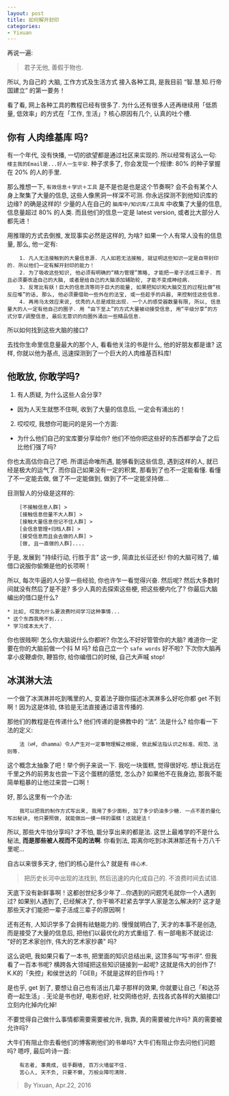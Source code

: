 ```yaml
---
layout: post
title: 如何解开封印
categories:
- Yixuan
---
```



再说一遍:

> 君子无他, 善假于物也. 

所以, 为自己的 大脑, 工作方式及生活方式 接入各种工具, 是我目前 “智.慧.知.行帝国建立” 的第一要务！

看了看, 网上各种工具的教程已经有很多了. 为什么还有很多人还再继续用「低质量, 低效率」的方式在「工作, 生活」? 核心原因有几个, 认真的吐个槽.

## 你有 人肉维基库 吗? 

有一个年代, 没有快播, 一切的欲望都是通过社区来实现的. 所以经常有这么一句: `楼主我的Email是...好人一生平安`. 种子求多了, 你会发现一个规律: 80% 的种子掌握在 20% 的人的手里.

那么推想一下, `有效信息＋学识＋工具` 是不是也是也是这个节奏啊? 会不会有某个人身上聚集了大量的信息, 这些人像黑洞一样深不可测. 你永远探测不到他知识库的边缘? 的确是这样的! 少量的人在自己的 `脑库中/知识库/工具库` 中收集了大量的信息, 信息量超过 80% 的人类. 而且他们的信息一定是 latest version, 或者比大部分人都先进！

用推理的方式去倒推, 发现事实必然是这样的, 为啥? 如果一个人有常人没有的信息量, 那么, 他一定有: 

		1. 凡人无法接触到的大量信息源. 凡人如若无法接触, 就证明这些知识一定是自带封印的. 所以他们一定有解开封印的能力！
		2. 为了吸收这些知识, 他必须有明确的“精力管理”策略, 才能把一辈子活成三辈子. 而且必须要改造自己的大脑, 或者是给自己的大脑添加辅助轮, 才能不变成神经病.
		3. 反常比有妖！巨大的信息流等同于巨大的能量, 如果把知识和大脑交互的过程比做“核反应堆”的话, 那么, 他必须要借助一些外在的法宝, 或一些趁手的兵器, 来控制住这些信息. 
		4. 再用马太效应来说, 优秀的人总是成批出现. 一个人的感受器数量有限, 所以, 信息量大的人一定有他自己的圈子. 用 “由下至上”的方式大量被动接受信息, 用“平级分享”的方式分享/调整信息, 最后无意识的向圈外涌出一些精品信息.

所以如何找到这些大脑的接口? 

去找你生命里信息量最大的那个人, 看看他关注的书是什么, 他的好朋友都是谁? 这样, 你就以他为基点, 迅速探测到了一个巨大的人肉维基百科库!


## 他敢放, 你敢学吗? 

1. 有人质疑, 为什么这些人会分享?
 * 因为人天生就憋不住啊, 收到了大量的信息后, 一定会有涌出的！
2. 哎哎哎, 我想你可能问的是另一个方面:
 * 为什么他们自己的宝库要分享给你? 他们不怕你把这些好的东西都学会了之后比他们强了吗? 

你也太高估你自己了吧. 所谓运命唯所遇, 能够看到这些信息, 遇到这样的人, 就已经是极大的运气了. 而你自己如果没有一定的积累, 那看到了也不一定能看懂. 看懂了不一定能去做, 做了不一定能做到, 做到了不一定能坚持做...

目测智人的分级是这样的:

		[不接触信息人群] >
		[接触信息但量不大人群] >
		[接触大量信息但记不住人群] > 
		[会信息管理+归档人群] > 
		[接受信息而且会去做的人群] >
		[做, 且一直做的人群]....

于是, 发展到 "持续行动, 行胜于言" 这一步, 简直比长征还长! 你的大脑可贱了, 编借口说服你偷懒是他的长项啊！

所以, 每次牛逼的人分享一些经验, 你也许乍一看觉得兴奋. 然后呢? 然后大多数时间就没有然后了是不是? 多少人真的去探索这些梗, 把这些梗内化了? 你最后大脑编出的借口是什么? 

	* 比如, 哎我为什么要浪费时间学习这种事情...
	* 这个东西我用不到...
	* 学习成本太大了.
	
你也很贱啊! 怎么你大脑说什么你都听? 你怎么不好好管管你的大脑? 难道你一定要在你的大脑前做一个抖 M 吗? 给自己立一个 `safe words` 好不啦? 下次你大脑再拿小皮鞭虐你, 鞭笞你, 给你编借口的时候, 自己大声喊 stop!

## 冰淇淋大法

一个做了冰淇淋并吃到嘴里的人, 变着法子跟你描述冰淇淋多么好吃你都 get 不到啊！因为这是体验, 体验是无法直接通过语言传播的.

那他们的教程是在传递什么? 他们传递的是佛教中的 “法”. 法是什么? 给你看一下法的定义: 

		法（धर्म, dhamma）令人产生对一定事物理解之根据, 依此解法指认识之标准、规范、法则等.

这个概念太抽象了吧！举个例子来说一下. 我吃一块蛋糕, 觉得很好吃. 想让我远在千里之外的前男友也尝一下这个蛋糕的感觉, 怎么办?  如果他不在我身边, 那我不能简单粗暴的让他过来尝一口啊！

好, 那么这里有一个办法:

		我可以把我的制作方式写出来, 我用了多少面粉, 加了多少奶油多少糖. 一点不差的量化写出秘诀, 他只要照做, 就能做出一摸一样的蛋糕！这就是法！

所以, 那些大牛怕分享吗? 才不怕, 能分享出来的都是法. 这世上最难学的不是什么秘法, **而是那些被人视而不见的法啊**. 你看到法, 距离你吃到冰淇淋那还有十万八千里呢...

自古以来很多天才, 他们的核心是什么? 就是有 `得心术`. 

> 把历史长河中出现的法找到, 然后迅速的内化成自己的. 不浪费时间去试错. 
  
天底下没有新鲜事啊！这都创世纪多少年了...你遇到的问题凭毛就你一个人遇到过? 如果别人遇到了, 已经解决了, 你干嘛不赶紧去学学人家是怎么解决的? 这才是那些天才们能把一辈子活成三辈子的原因啊！

还有还有, 人知识学多了会拥有祛魅能力的. 慢慢就明白了, 天才的本事不是创造, 而是接受了大量的信息后, 把他们以最优化的方式重组了. 有一部电影不就说过: "好的艺术家创作, 伟大的艺术家抄袭" 吗?

这么说吧, 我如果只看了一本书, 把里面的知识总结出来, 这顶多叫“写书评”. 但我看了一百本书呢? 横跨各大领域把这些知识链接到一起呢? 这就是伟大的创作了! K.K的「失控」和侯世达的「GEB」不就是这样的巨作吗！? 

是也乎, get 到了, 要想让自己也有活出几辈子那样的效果, 你就要让自己「和达芬奇一起生活」. 无论是书也好, 电影也好, 社交网络也好, 去找各式各样的大脑接口! 立刻内化掉内化掉!

不要觉得自己做什么事情都需要需要被允许, 我靠, 真的需要被允许吗? 真的需要被允许吗? 

大牛们有阻止你去看他们的博客刷他们的书单吗? 大牛们有阻止你去问他们问题吗? 嗯哼, 最后吟诗一首: 

		有志者, 事竟成, 徒手翻墙, 百万火墙留不住. 
		苦心人, 天不负, 只要不懒, 万般业障可清除.


> By Yixuan, Apr.22, 2016

